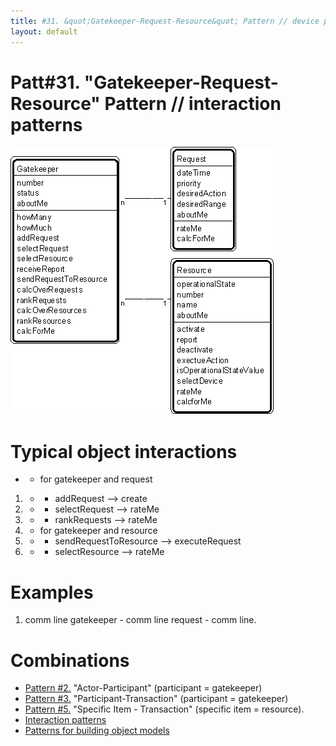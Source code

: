 ```yaml
---
title: #31. &quot;Gatekeeper-Request-Resource&quot; Pattern // device patterns
layout: default
---
```




# Patt#31. &quot;Gatekeeper-Request-Resource&quot; Pattern // interaction patterns 


 ![Strpat00000036.gif](./img/Strpat00000036.gif) 

# Typical object interactions 

* - for gatekeeper and request

1. - - addRequest --&gt; create
1. - - selectRequest --&gt; rateMe
1. - - rankRequests --&gt; rateMe
1. - for gatekeeper and resource

1. - - sendRequestToResource --&gt; executeRequest
1. - - selectResource --&gt; rateMe


# Examples 

1. comm line gatekeeper - comm line request - comm line.


# Combinations 

*  [Pattern #2.](./2-actor-participant-pattern-transaction-patterns.md) &quot;Actor-Participant&quot; (participant = gatekeeper)
*  [Pattern #3.](./3-participant-transaction-pattern-transaction-patterns.md) &quot;Participant-Transaction&quot; (participant = gatekeeper)
*  [Pattern #5.](./5-specific-item-transaction-pattern-transaction-patterns.md) &quot;Specific Item - Transaction&quot; (specific item = resource).
*  [Interaction patterns](./interaction-patterns.md) 
*  [Patterns for building object models](./patterns-for-building-object-models.md) 



